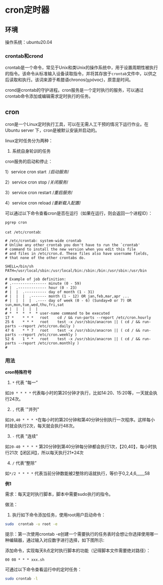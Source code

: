 # cron定时器

## 环境

操作系统：ubuntu20.04

### crontab和crond

crontab是一个命令，常见于Unix和类Unix的操作系统中，用于设置周期性被执行的指令。该命令从标准输入设备读取指令，并将其存放于`crontab`文件中，以供之后读取和执行。该词来源于希腊语chronos(χρόνος)，原意是时间。

crond是crontab的守护进程。cron服务是一个定时执行的服务，可以通过crontab命令添加或编辑需求定时执行的任务。

## cron

cron是一个Linux定时执行工具，可以在无需人工干预的情况下运行作业。在Ubuntu server 下，cron是被默认安装并启动的。


linux定时任务分为两种：

1. 系统自身轮训的任务

cron服务的启动和停止：

1）service cron start  /*启动服务*/

2）service cron stop /*关闭服务*/

3）service cron restart /*重启服务*/

4）service cron reload /*重新载入配置*/

可以通过以下命令查看cron是否在运行（如果在运行，则会返回一个进程ID）：

```bash
pgrep cron
```

`cat /etc/crontab`:

```
# /etc/crontab: system-wide crontab
# Unlike any other crontab you don't have to run the `crontab'
# command to install the new version when you edit this file
# and files in /etc/cron.d. These files also have username fields,
# that none of the other crontabs do.

SHELL=/bin/sh
PATH=/usr/local/sbin:/usr/local/bin:/sbin:/bin:/usr/sbin:/usr/bin

# Example of job definition:
# .---------------- minute (0 - 59)
# |  .------------- hour (0 - 23)
# |  |  .---------- day of month (1 - 31)
# |  |  |  .------- month (1 - 12) OR jan,feb,mar,apr ...
# |  |  |  |  .---- day of week (0 - 6) (Sunday=0 or 7) OR sun,mon,tue,wed,thu,fri,sat
# |  |  |  |  |
# *  *  *  *  * user-name command to be executed
17 *	* * *	root    cd / && run-parts --report /etc/cron.hourly
25 6	* * *	root	test -x /usr/sbin/anacron || ( cd / && run-parts --report /etc/cron.daily )
47 6	* * 7	root	test -x /usr/sbin/anacron || ( cd / && run-parts --report /etc/cron.weekly )
52 6	1 * *	root	test -x /usr/sbin/anacron || ( cd / && run-parts --report /etc/cron.monthly )
#
```

### 用法

**cron特殊符号**

1. `*`  代表   “每一”

如`20 * * * *` 代表每小时的第20分钟才执行，比如14:20、15:20等，一天就会执行24次。

2. `,` 代表 '"并列"

如`20,40 * * * *`在每小时的第20分钟和第40分钟分别执行一次程序。这样每小时就会执行2次，每天就会执行48次。

3. `-` 代表 "连续"

如`20-40 * * * *` 第20分钟到第40分钟每分钟都会执行1次，【20,40】，每小时执行21次【闭区间】，所以每天执行21*24次

4. `/`  代表“整除”

如`*/2 * * * *` 代表当前分钟数能被2整除的话就执行，等价于0,2,4,6,,,,,,,58

**例1**

需求：每天定时执行脚本，脚本中需要sudo执行的指令。

做法：
1. 执行如下命令添加任务，使用root用户启动命令：

```bash
sudo  crontab -u root -e 
```

提示：第一次使用crontab -e创建一个需要执行的任务表时会想让你选择使用哪一种编辑器，通过输入对应数字进行选择，如下图所示:

添加命令，实现每天8点定时执行脚本的功能（记得脚本文件需要绝对路径）：
```
00 08 * * * xxx.sh
```

可通过以下命令查看运行中的定时任务：
```bash
sudo crontab -l
```


